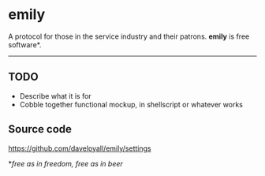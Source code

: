# emily

A protocol for those in the service industry and their patrons.  **emily** is free software*. 

-------------

## TODO

* Describe what it is for
* Cobble together functional mockup, in shellscript or whatever works

## Source code

https://github.com/daveloyall/emily/settings



**free as in freedom, free as in beer*
